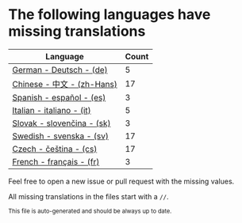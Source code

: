 # The following languages have missing translations
Language|Count
-|-
[German - Deutsch - (de)](Calendr/Assets/de.lproj/Localizable.strings)|5
[Chinese - 中文 - (zh-Hans)](Calendr/Assets/zh-Hans.lproj/Localizable.strings)|17
[Spanish - español - (es)](Calendr/Assets/es.lproj/Localizable.strings)|3
[Italian - italiano - (it)](Calendr/Assets/it.lproj/Localizable.strings)|5
[Slovak - slovenčina - (sk)](Calendr/Assets/sk.lproj/Localizable.strings)|3
[Swedish - svenska - (sv)](Calendr/Assets/sv.lproj/Localizable.strings)|17
[Czech - čeština - (cs)](Calendr/Assets/cs.lproj/Localizable.strings)|17
[French - français - (fr)](Calendr/Assets/fr.lproj/Localizable.strings)|3

Feel free to open a new issue or pull request with the missing values.

All missing translations in the files start with a `//`.

<sub>This file is auto-generated and should be always up to date.</sub>
